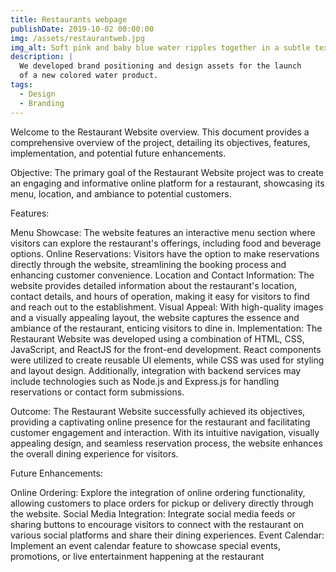 ```yaml
---
title: Restaurants webpage
publishDate: 2019-10-02 00:00:00
img: /assets/restaurantweb.jpg
img_alt: Soft pink and baby blue water ripples together in a subtle texture.
description: |
  We developed brand positioning and design assets for the launch
  of a new colored water product.
tags:
  - Design
  - Branding
---
```


Welcome to the Restaurant Website overview. This document provides a comprehensive overview of the project, detailing its objectives, features, implementation, and potential future enhancements.

Objective:
The primary goal of the Restaurant Website project was to create an engaging and informative online platform for a restaurant, showcasing its menu, location, and ambiance to potential customers.

Features:

Menu Showcase: The website features an interactive menu section where visitors can explore the restaurant's offerings, including food and beverage options.
Online Reservations: Visitors have the option to make reservations directly through the website, streamlining the booking process and enhancing customer convenience.
Location and Contact Information: The website provides detailed information about the restaurant's location, contact details, and hours of operation, making it easy for visitors to find and reach out to the establishment.
Visual Appeal: With high-quality images and a visually appealing layout, the website captures the essence and ambiance of the restaurant, enticing visitors to dine in.
Implementation:
The Restaurant Website was developed using a combination of HTML, CSS, JavaScript, and ReactJS for the front-end development. React components were utilized to create reusable UI elements, while CSS was used for styling and layout design. Additionally, integration with backend services may include technologies such as Node.js and Express.js for handling reservations or contact form submissions.

Outcome:
The Restaurant Website successfully achieved its objectives, providing a captivating online presence for the restaurant and facilitating customer engagement and interaction. With its intuitive navigation, visually appealing design, and seamless reservation process, the website enhances the overall dining experience for visitors.

Future Enhancements:

Online Ordering: Explore the integration of online ordering functionality, allowing customers to place orders for pickup or delivery directly through the website.
Social Media Integration: Integrate social media feeds or sharing buttons to encourage visitors to connect with the restaurant on various social platforms and share their dining experiences.
Event Calendar: Implement an event calendar feature to showcase special events, promotions, or live entertainment happening at the restaurant
